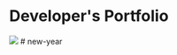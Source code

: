# Developer's Portfolio

<img src="https://i.ibb.co/72JgSgn/127-0-0-1-5500-index-html-8-min.png">
# new-year
